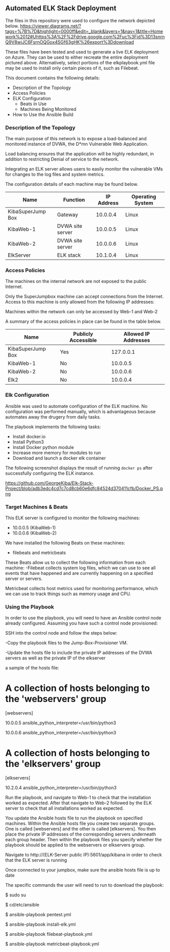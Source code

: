 
## Automated ELK Stack Deployment

The files in this repository were used to configure the network depicted below.
https://viewer.diagrams.net/?tags=%7B%7D&highlight=0000ff&edit=_blank&layers=1&nav=1&title=Homework%2012#Uhttps%3A%2F%2Fdrive.google.com%2Fuc%3Fid%3D13snrnQ9V8wiJC6FsrnOQGox4SGf63gHK%26export%3Ddownload



These files have been tested and used to generate a live ELK deployment on Azure. They can be used to either recreate the entire deployment pictured above. Alternatively, select portions of the elkplaybook.yml file may be used to install only certain pieces of it, such as Filebeat.


This document contains the following details:
- Description of the Topology
- Access Policies
- ELK Configuration
  - Beats in Use
  - Machines Being Monitored
- How to Use the Ansible Build


### Description of the Topology

The main purpose of this network is to expose a load-balanced and monitored instance of DVWA, the D*mn Vulnerable Web Application.

Load balancing ensures that the application will be highly redundant, in addition to restricting Denial of service to the network.

Integrating an ELK server allows users to easily monitor the vulnerable VMs for changes to the log files and system metrics.

The configuration details of each machine may be found below.

| Name              | Function | IP Address | Operating System |
|-------------------|----------|------------|------------------|
| KibaSuperJump Box | Gateway  | 10.0.0.4   | Linux            |
| KibaWeb-1    | DVWA site server  | 10.0.0.5   | Linux            |
| KibaWeb-2    | DVWA site server | 10.0.0.6   | Linux            |
| ElkServer         | ELK stack | 10.1.0.4   | Linux            |

### Access Policies

The machines on the internal network are not exposed to the public Internet. 

Only the SuperJumpbox machine can accept connections from the Internet. Access to this machine is only allowed from the following IP addresses:


Machines within the network can only be accessed by Web-1 and Web-2

A summary of the access policies in place can be found in the table below.

| Name     | Publicly Accessible | Allowed IP Addresses |
|----------|---------------------|----------------------|
| KibaSuperJump Box |    Yes              | 127.0.0.1            |
|  KibaWeb-1   |     No              | 10.0.0.5             |
|  KibaWeb-2   |     No              | 10.0.0.6             |
|  Elk2    |     No              | 10.0.0.4             |
### Elk Configuration

Ansible was used to automate configuration of the ELK machine. No configuration was performed manually, which is advantageous because automates away the drugery from daily tasks.

The playbook implements the following tasks:
- Install docker.io
- Install Python3
- Install Docker python module
- Increase more memory for modules to run
- Download and launch a docker elk container

The following screenshot displays the result of running `docker ps` after successfully configuring the ELK instance.

https://github.com/GeorgeKiba/Elk-Stack-Project/blob/adb3edc4cd7c7cd8cb60e6dfc84524d370411cfb/Docker_PS.png

### Target Machines & Beats
This ELK server is configured to monitor the following machines:
- 10.0.0.5 (KibaWeb-1)
- 10.0.0.6 (KibaWeb-2)

We have installed the following Beats on these machines:
- filebeats and metricbeats

These Beats allow us to collect the following information from each machine:
-Filebeat collects system log files, which we can use to see all events that have happened and are currently happening on a specified server or servers.

Metricbeat collects host metrics used for monitoring performance, which we can use to track things such as memory usage and CPU.

### Using the Playbook
In order to use the playbook, you will need to have an Ansible control node already configured. Assuming you have such a control node provisioned: 

SSH into the control node and follow the steps below:

-Copy the playbook files to the Jump-Box-Provisioner VM.

-Update the hosts file to include the private IP addresses of the DVWA servers as well as the private IP of the elkserver

a sample of the hosts file:

# A collection of hosts belonging to the 'webservers' group
[webservers]

10.0.0.5 ansible_python_interpreter=/usr/bin/python3

10.0.0.6 ansible_python_interpreter=/usr/bin/python3

# A collection of hosts belonging to the 'elkservers' group
[elkservers]

10.2.0.4 ansible_python_interpreter=/usr/bin/python3


Run the playbook, and navigate to Web-1 to check that the installation worked as expected. After that navigate to Web-2 followed by the ELK server to check that all installations worked as expected.


You update the Ansible hosts file to run the playbook on specified machines. Within the Ansible hosts file you create two separate groups. One is called 
[webservers] and the other is called [elkservers]. You then place the private IP addresses of the corresponding servers underneath each group header. Then within
the playbook files you specify whether the playbook should be applied to the webservers or elkservers group.

Navigate to http://(ELK-Server public IP):5601/app/kibana in order to check that the ELK server is running

Once connected to your jumpbox, make sure the ansible hosts file is up to date

The specific commands the user will need to run to download the playbook:

$ sudo su

$ cd/etc/ansible

$ ansible-playbook pentest.yml

$ ansible-playbook install-elk.yml

$ ansible-playbook filebeat-playbook.yml

$ ansible-playbook metricbeat-playbook.yml

